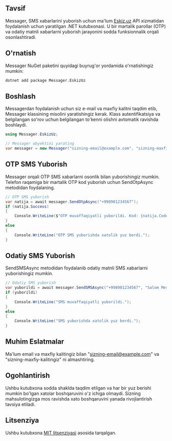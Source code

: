 ## Tavsif
Messager, SMS xabarlarini yuborish uchun ma'lum [Eskiz.uz](https://eskiz.uz/sms) API xizmatidan foydalanish uchun yaratilgan .NET kutubxonasi. U bir martalik parollar (OTP) va odatiy matnli xabarlarni yuborish jarayonini sodda funksionnalik orqali osonlashtiradi.

## O'rnatish
Messager NuGet paketini quyidagi buyrug'or yordamida o'rnatishingiz mumkin:

```bash
dotnet add package Messager.EskizUz
```

## Boshlash
Messagerdan foydalanish uchun siz e-mail va maxfiy kalitni taqdim etib, Messager klassining misolini yaratishingiz kerak. Klass autentifikatsiya va belgilangan so'rov uchun belgilangan to'kenni olishni avtomatik ravishda boshlaydi.

```csharp
using Messager.EskizUz;

// Messager obyektini yarating
var messager = new Messager("sizning-email@example.com", "sizning-maxfiy-kalitingiz");
```

## OTP SMS Yuborish
Messager orqali OTP SMS xabarlarni osonlik bilan yuborishingiz mumkin. Telefon raqamiga bir martalik OTP kod yuborish uchun SendOtpAsync metodidan foydalaning.

```csharp
// OTP SMS yuborish
var natija = await messager.SendOtpAsync("+998901234567");
if (natija.Success)
{
    Console.WriteLine($"OTP muvaffaqiyatli yuborildi. Kod: {natija.Code}");
}
else
{
    Console.WriteLine("OTP SMS yuborishda xatolik yuz berdi.");
}
```

## Odatiy SMS Yuborish
SendSMSAsync metodidan foydalanib odatiy matnli SMS xabarlarni yuborishingiz mumkin.

```csharp
// Odatiy SMS yuborish
var yuborildi = await messager.SendSMSAsync("+998901234567", "Salom Messager.EskizUz dan!");
if (yuborildi)
{
    Console.WriteLine("SMS muvaffaqiyatli yuborildi.");
}
else
{
    Console.WriteLine("SMS yuborishda xatolik yuz berdi.");
}
```

## Muhim Eslatmalar
Ma'lum email va maxfiy kalitingiz bilan "sizning-email@example.com" va "sizning-maxfiy-kalitingiz" ni almashtiring.

## Ogohlantirish
Ushbu kutubxona sodda shaklda taqdim etilgan va har bir yuz berishi mumkin bo'lgan xatolar boshqaruvini o'z ichiga olmaydi. Sizning mahsulotingizga mos ravishda xato boshqaruvini yanada rivojlantirish tavsiya etiladi.

## Litsenziya
Ushbu kutubxona [MIT litsenziyasi](https://opensource.org/license/mit/) asosida tarqalgan.
